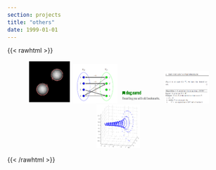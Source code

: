 ```yaml
---
section: projects
title: "others"
date: 1999-01-01
---
```

{{< rawhtml >}}
<p align="middle">
  <a href="./files/cs348c-project.pdf"><img src="./img/cs348c.png" width="100" /></a>
  <a href="./files/cs517-project.pdf"><img src="./img/cs517.png" width="100" /></a> 
  <a href="https://github.com/inutard/dog-eared"><img src="./img/dogeared.png" width="100" /></a>
  <a href="./files/cs536n-project.pdf"><img src="./img/cs536n.png" width="100" /></a>
  <a href="./files/team463-problemB.pdf"><img src="./img/pingpong-spin.png" width="100" /></a>
</p>
{{< /rawhtml >}}